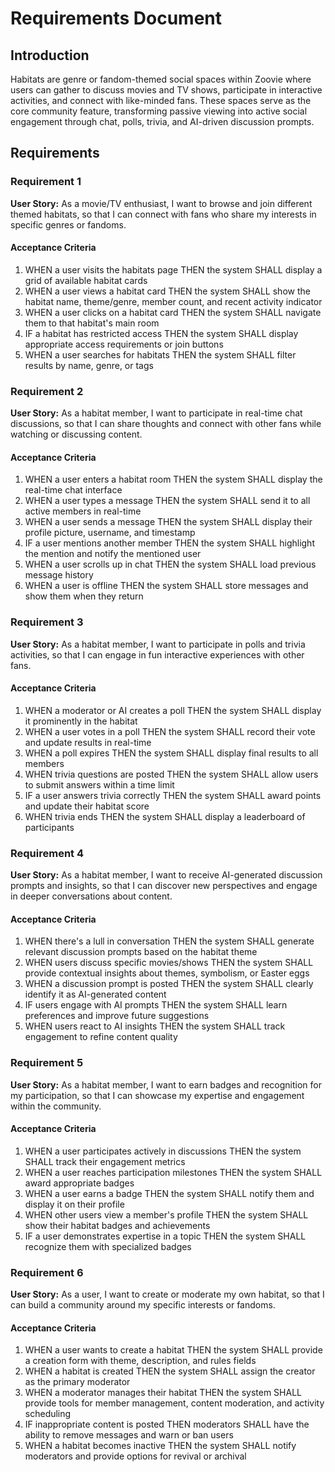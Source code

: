 # Requirements Document

## Introduction

Habitats are genre or fandom-themed social spaces within Zoovie where users can gather to discuss movies and TV shows, participate in interactive activities, and connect with like-minded fans. These spaces serve as the core community feature, transforming passive viewing into active social engagement through chat, polls, trivia, and AI-driven discussion prompts.

## Requirements

### Requirement 1

**User Story:** As a movie/TV enthusiast, I want to browse and join different themed habitats, so that I can connect with fans who share my interests in specific genres or fandoms.

#### Acceptance Criteria

1. WHEN a user visits the habitats page THEN the system SHALL display a grid of available habitat cards
2. WHEN a user views a habitat card THEN the system SHALL show the habitat name, theme/genre, member count, and recent activity indicator
3. WHEN a user clicks on a habitat card THEN the system SHALL navigate them to that habitat's main room
4. IF a habitat has restricted access THEN the system SHALL display appropriate access requirements or join buttons
5. WHEN a user searches for habitats THEN the system SHALL filter results by name, genre, or tags

### Requirement 2

**User Story:** As a habitat member, I want to participate in real-time chat discussions, so that I can share thoughts and connect with other fans while watching or discussing content.

#### Acceptance Criteria

1. WHEN a user enters a habitat room THEN the system SHALL display the real-time chat interface
2. WHEN a user types a message THEN the system SHALL send it to all active members in real-time
3. WHEN a user sends a message THEN the system SHALL display their profile picture, username, and timestamp
4. IF a user mentions another member THEN the system SHALL highlight the mention and notify the mentioned user
5. WHEN a user scrolls up in chat THEN the system SHALL load previous message history
6. WHEN a user is offline THEN the system SHALL store messages and show them when they return

### Requirement 3

**User Story:** As a habitat member, I want to participate in polls and trivia activities, so that I can engage in fun interactive experiences with other fans.

#### Acceptance Criteria

1. WHEN a moderator or AI creates a poll THEN the system SHALL display it prominently in the habitat
2. WHEN a user votes in a poll THEN the system SHALL record their vote and update results in real-time
3. WHEN a poll expires THEN the system SHALL display final results to all members
4. WHEN trivia questions are posted THEN the system SHALL allow users to submit answers within a time limit
5. IF a user answers trivia correctly THEN the system SHALL award points and update their habitat score
6. WHEN trivia ends THEN the system SHALL display a leaderboard of participants

### Requirement 4

**User Story:** As a habitat member, I want to receive AI-generated discussion prompts and insights, so that I can discover new perspectives and engage in deeper conversations about content.

#### Acceptance Criteria

1. WHEN there's a lull in conversation THEN the system SHALL generate relevant discussion prompts based on the habitat theme
2. WHEN users discuss specific movies/shows THEN the system SHALL provide contextual insights about themes, symbolism, or Easter eggs
3. WHEN a discussion prompt is posted THEN the system SHALL clearly identify it as AI-generated content
4. IF users engage with AI prompts THEN the system SHALL learn preferences and improve future suggestions
5. WHEN users react to AI insights THEN the system SHALL track engagement to refine content quality

### Requirement 5

**User Story:** As a habitat member, I want to earn badges and recognition for my participation, so that I can showcase my expertise and engagement within the community.

#### Acceptance Criteria

1. WHEN a user participates actively in discussions THEN the system SHALL track their engagement metrics
2. WHEN a user reaches participation milestones THEN the system SHALL award appropriate badges
3. WHEN a user earns a badge THEN the system SHALL notify them and display it on their profile
4. WHEN other users view a member's profile THEN the system SHALL show their habitat badges and achievements
5. IF a user demonstrates expertise in a topic THEN the system SHALL recognize them with specialized badges

### Requirement 6

**User Story:** As a user, I want to create or moderate my own habitat, so that I can build a community around my specific interests or fandoms.

#### Acceptance Criteria

1. WHEN a user wants to create a habitat THEN the system SHALL provide a creation form with theme, description, and rules fields
2. WHEN a habitat is created THEN the system SHALL assign the creator as the primary moderator
3. WHEN a moderator manages their habitat THEN the system SHALL provide tools for member management, content moderation, and activity scheduling
4. IF inappropriate content is posted THEN moderators SHALL have the ability to remove messages and warn or ban users
5. WHEN a habitat becomes inactive THEN the system SHALL notify moderators and provide options for revival or archival
